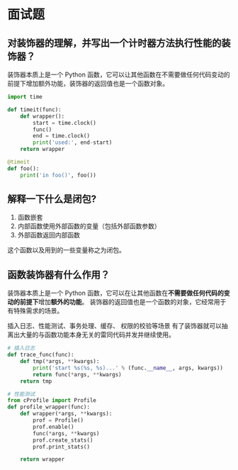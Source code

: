 # 面试题

## 对装饰器的理解，并写出一个计时器方法执行性能的装饰器？

装饰器本质上是一个 Python 函数，它可以让其他函数在不需要做任何代码变动的前提下增加额外功能，装饰器的返回值也是一个函数对象。

```python
import time

def timeit(func):
    def wrapper():
        start = time.clock()
        func()
        end = time.clock()
        print('used:', end-start)
    return wrapper

@timeit
def foo():
    print('in foo()', foo())
```

## 解释一下什么是闭包?

1. 函数嵌套
2. 内部函数使用外部函数的变量（包括外部函数参数）
3. 外部函数返回内部函数

这个函数以及用到的一些变量称之为闭包。

## 函数装饰器有什么作用？

装饰器本质上是一个 Python 函数，它可以在让其他函数在**不需要做任何代码的变动的前提下**增加**额外的功能**。 装饰器的返回值也是一个函数的对象，它经常用于有特殊需求的场景。 

插入日志、性能测试、事务处理、缓存、 权限的校验等场景 有了装饰器就可以抽离出大量的与函数功能本身无关的雷同代码并发并继续使用。

```python
# 插入日志
def trace_func(func):
    def tmp(*args, **kwargs):
        print('start %s(%s, %s)...' % (func.__name__, args, kwargs))
        return func(*args, **kwargs)
    return tmp
```

```python
# 性能测试
from cProfile import Profile
def profile_wrapper(func):
    def wrapper(*args, **kwargs):
        prof = Profile()
        prof.enable()
        func(*args, **kwargs)
        prof.create_stats()
        prof.print_stats()

    return wrapper
```


